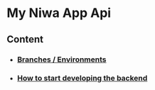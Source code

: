 # My Niwa App Api

## Content

- ### [Branches / Environments](./docs/branches_and_environments.md)
- ### [How to start developing the backend](./docs/how_to_start_developing_the_backend.md)
